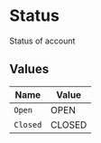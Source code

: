 # Status

Status of account


## Values

| Name     | Value    |
| -------- | -------- |
| `Open`   | OPEN     |
| `Closed` | CLOSED   |
